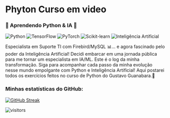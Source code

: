 # Phyton Curso em video
<h3>🐍 Aprendendo Python & IA 🤖</h3>
<p>
  <img src="https://img.shields.io/badge/python-%233776AB.svg?style=for-the-badge&logo=python&logoColor=white" alt="Python"/>
  
  <img src="https://img.shields.io/badge/TensorFlow-%23FF6F00.svg?style=for-the-badge&logo=tensorflow&logoColor=white" alt="TensorFlow"/>
  
  <img src="https://img.shields.io/badge/PyTorch-%23EE4C2C.svg?style=for-the-badge&logo=pytorch&logoColor=white" alt="PyTorch"/>
  
  <img src="https://img.shields.io/badge/scikit--learn-%23F7931E.svg?style=for-the-badge&logo=scikit-learn&logoColor=white" alt="Scikit-learn"/>

  <img src="https://img.shields.io/badge/Inteligência_Artificial-5A00B3.svg?style=for-the-badge" alt="Inteligência Artificial"/>
</p>
Especialista em Suporte TI com Firebird/MySQL 📊... e agora fascinado pelo poder da Inteligência Artificial! Decidi embarcar em uma jornada pública para me tornar um especialista em IA/ML. Este é o log da minha transformação. Siga para acompanhar cada passo da minha evolução nesse mundo empolgante com Python e Inteligência Artificial! Aqui postarei todos os exercícios feitos no curso de Python do Gustavo Guanabara.🤖
<h3>Minhas estatísticas do GitHub:</h3>

[![GitHub Streak](https://streak-stats.demolab.com/?user=GustavoReis178&theme=dark&border_radius=5&locale=pt_BR)](https://git.io/streak-stats)

![visitors](https://visitor-badge.laobi.icu/badge?page_id=GustavoReis17.GustavoReis17)
